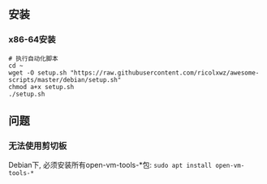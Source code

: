 ## 安装
### x86-64安装

```
# 执行自动化脚本
cd ~
wget -O setup.sh "https://raw.githubusercontent.com/ricolxwz/awesome-scripts/master/debian/setup.sh"
chmod a+x setup.sh
./setup.sh
```

## 问题

### 无法使用剪切板

Debian下, 必须安装所有open-vm-tools-*包: `sudo apt install open-vm-tools-*`
